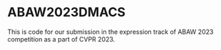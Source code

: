 # ABAW2023DMACS
This is code for our submission in the expression track of ABAW 2023 competition as a part of CVPR 2023.
